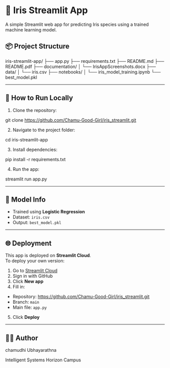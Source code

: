 
# 🌸 Iris Streamlit App

A simple Streamlit web app for predicting Iris species using a trained machine learning model.



## 📦 Project Structure

iris-streamlit-app/
├── app.py
├── requirements.txt
├── README.md
├── README.pdf
├── documentation/
│   └── IrisAppScreenshots.docx
├── data/
│   └── iris.csv
├── notebooks/
│   └── iris_model_training.ipynb
└── best_model.pkl


---

## 🚀 How to Run Locally

1. Clone the repository:

git clone https://github.com/Chamu-Good-Girl/iris_streamlit.git

2. Navigate to the project folder:


cd iris-streamlit-app

3. Install dependencies:

pip install -r requirements.txt


4. Run the app:


streamlit run app.py

---

## 🧠 Model Info

- Trained using **Logistic Regression**
- Dataset: `iris.csv`
- Output: `best_model.pkl`

---

## 🌐 Deployment

This app is deployed on **Streamlit Cloud**.  
To deploy your own version:

1. Go to [Streamlit Cloud](https://streamlit.io/cloud)
2. Sign in with GitHub
3. Click **New app**
4. Fill in:
- Repository: https://github.com/Chamu-Good-Girl/iris_streamlit.git
- Branch: `main`
- Main file: `app.py`
5. Click **Deploy**

---



## 👩‍🎓 Author

chamudhi Ubhayarathna

Intelligent Systems
Horizon Campus


